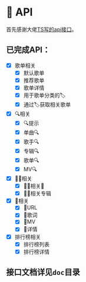 # 🎵  API 

首先感谢大佬[TS写的api接口](https://github.com/QiuYaohong/kuwoMusicApi.git)。


## 已完成API：

- [X] 歌单相关
  - [X] 默认歌单
  - [X] 推荐歌单
  - [X] 歌单详情
  - [X] 用于歌单分类的🏷️
  - [X] 通过🏷️获取相关歌单
- [X] 🔍相关
  - [X] 🔍提示
  - [X] 单曲🔍
  - [X] 歌手🔍
  - [X] 专辑🔍
  - [X] 歌单🔍
  - [X] MV🔍
- [X] 👨‍🎤相关
  - [X] 👩‍🎤相关🎵
  - [X] 👩‍🎤相关专辑
- [X] 🎵相关
  - [X] 🎵URL
  - [X] 🎵歌词
  - [X] 🎵MV
  - [X] 🎵详情
- [X] 排行榜相关
  - [X] 排行榜列表
  - [X] 排行榜详情

## 接口文档详见`doc`目录
